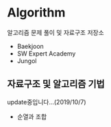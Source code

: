 # Algorithm

알고리즘 문제 풀이 및 자료구조 저장소
 - Baekjoon
 - SW Expert Academy 
 - Jungol
## 자료구조 및 알고리즘 기법
update중입니다...(2019/10/7)
 - 순열과 조합
